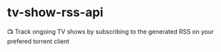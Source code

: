 # tv-show-rss-api
:tv: Track ongoing TV shows by subscribing to the generated RSS on your prefered torrent client
